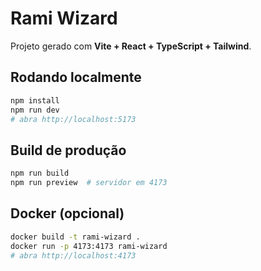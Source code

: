 # Rami Wizard

Projeto gerado com **Vite + React + TypeScript + Tailwind**.

## Rodando localmente

```bash
npm install
npm run dev
# abra http://localhost:5173
```

## Build de produção
```bash
npm run build
npm run preview  # servidor em 4173
```

## Docker (opcional)
```bash
docker build -t rami-wizard .
docker run -p 4173:4173 rami-wizard
# abra http://localhost:4173
```
